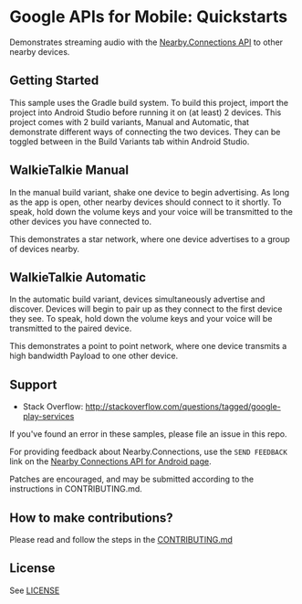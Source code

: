 # Google APIs for Mobile: Quickstarts

Demonstrates streaming audio with the
[Nearby.Connections API](https://developers.google.com/nearby/connections/overview) to other
nearby devices.

Getting Started
---------------

This sample uses the Gradle build system. To build this project, import the
project into Android Studio before running it on (at least) 2 devices. This
project comes with 2 build variants, Manual and Automatic, that demonstrate
different ways of connecting the two devices. They can be toggled between
in the Build Variants tab within Android Studio.

WalkieTalkie Manual
-------------------

In the manual build variant, shake one device to begin advertising. As long as
the app is open, other nearby devices should connect to it shortly. To speak,
hold down the volume keys and your voice will be transmitted to the other
devices you have connected to.

This demonstrates a star network, where one device advertises to a group of
devices nearby.

WalkieTalkie Automatic
-------------------

In the automatic build variant, devices simultaneously advertise and discover.
Devices will begin to pair up as they connect to the first device they see.
To speak, hold down the volume keys and your voice will be transmitted to the
paired device.

This demonstrates a point to point network, where one device transmits a high
bandwidth Payload to one other device.

Support
-------

- Stack Overflow: http://stackoverflow.com/questions/tagged/google-play-services

If you've found an error in these samples, please file an issue in this repo.

For providing feedback about Nearby.Connections, use the `SEND FEEDBACK` link on
the [Nearby Connections API for Android
page](https://developers.google.com/nearby/connections/overview).

Patches are encouraged, and may be submitted according to the instructions in
CONTRIBUTING.md.


## How to make contributions?
Please read and follow the steps in the [CONTRIBUTING.md](CONTRIBUTING.md)

## License
See [LICENSE](LICENSE)
